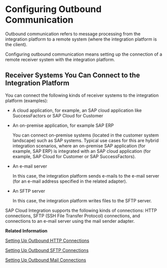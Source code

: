 <!-- loio2c6dc72af618406892a212c5968bbeb6 -->

# Configuring Outbound Communication

Outbound communication refers to message processing from the integration platform to a remote system \(where the integration platform is the client\).

Configuring outbound communication means setting up the connection of a remote receiver system with the integration platform.



## Receiver Systems You Can Connect to the Integration Platform

You can connect the following kinds of receiver systems to the integration platform \(examples\):

-   A cloud application, for example, an SAP cloud application like SuccessFactors or SAP Cloud for Customer

-   An on-premise application, for example SAP ERP

    You can connect on-premise systems \(located in the customer system landscape\) such as SAP systems. Typical use cases for this are hybrid integration scenarios, where an on-premise SAP application \(for example, SAP ERP\) is integrated with an SAP cloud application \(for example, SAP Cloud for Customer or SAP SuccessFactors\).

-   An e-mail server

    In this case, the integration platform sends e-mails to the e-mail server \(for an e-mail address specified in the related adapter\).

-   An SFTP server

    In this case, the integration platform writes files to the SFTP server.


SAP Cloud Integration supports the following kinds of connections: HTTP connections, SFTP \(SSH File Transfer Protocol\) connections, and connections to an e-mail server using the mail sender adapter.

**Related Information**  


[Setting Up Outbound HTTP Connections](setting-up-outbound-http-connections-92dd2a6.md "You can use various receiver adapters (for example, the SOAP adapters, the IDoc adapter, and the HTTP adapter) to connect the tenant to a receiver system through the HTTP protocol.")

[Setting Up Outbound SFTP Connections](setting-up-outbound-sftp-connections-6e4de95.md "Using the SFTP receiver adapter, you connect the tenant with an SFTP server so that the tenant can write data to the SFTP server.")

[Setting Up Outbound Mail Connections](setting-up-outbound-mail-connections-8b112ba.md "Using the mail receiver adapter, you connect the tenant with an e-mail server so that the tenant can send emails to the e-mail server.")


